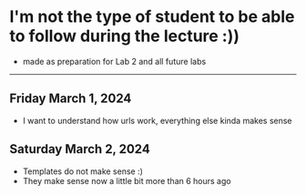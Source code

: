 # I'm not the type of student to be able to follow during the lecture :))
- made as preparation for Lab 2 and all future labs
***
## Friday March 1, 2024
- I want to understand how urls work, everything else kinda makes sense
## Saturday March 2, 2024
- Templates do not make sense :)
- They make sense now a little bit more than 6 hours ago
